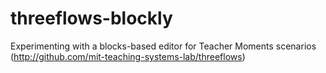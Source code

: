# threeflows-blockly
Experimenting with a blocks-based editor for Teacher Moments scenarios (http://github.com/mit-teaching-systems-lab/threeflows)
